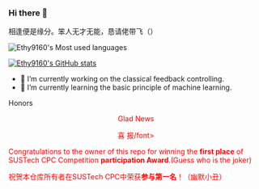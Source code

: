 ### Hi there 👋

相逢便是缘分。笨人无才无能，恳请佬带飞（）

![Ethy9160's Most used languages](https://github-readme-stats.vercel.app/api/top-langs?username=Ethylene9160&layout=compact&hide_border=true&langs_count=10)

[![Ethy9160's GitHub stats](https://github-readme-stats.vercel.app/api?username=Ethylene9160&show_icons=true&theme=transparent)](https://github.com/anuraghazra/github-readme-stats)

- 🔭 I’m currently working on the classical feedback controlling. 
- 🌱 I’m currently learning the basic principle of machine learning.

Honors

<p align = 'center'><font color = 'red'>Glad News</font></p>
<p align = 'center'><font color = 'red'>喜 报/font></p>

Congratulations to the owner of this repo for winning the **first place** of SUSTech CPC Competition **participation Award**.(Guess who is the joker)

祝贺本仓库所有者在SUSTech CPC中荣获**参与第一名**！（幽默小丑）

<!--
**Ethylene9160/Ethylene9160** is a ✨ _special_ ✨ repository because its `README.md` (this file) appears on your GitHub profile.

Here are some ideas to get you started:

- 🔭 I’m currently working on ...
- 🌱 I’m currently learning ...
- 👯 I’m looking to collaborate on ...
- 🤔 I’m looking for help with ...
- 💬 Ask me about ...
- 📫 How to reach me: ...
- 😄 Pronouns: ...
- ⚡ Fun fact: ...
-->
